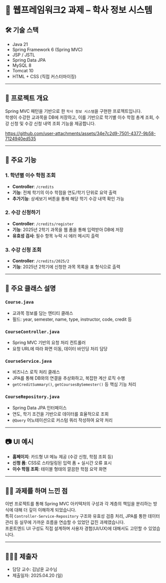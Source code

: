 # 📘 웹프레임워크2 과제 – 학사 정보 시스템

## 🛠 기술 스택
- Java 21
- Spring Framework 6 (Spring MVC)
- JSP / JSTL
- Spring Data JPA
- MySQL 8
- Tomcat 10
- HTML + CSS (직접 커스터마이징)

---

## 📌 프로젝트 개요
Spring MVC 패턴을 기반으로 한 `학사 정보 시스템`을 구현한 프로젝트입니다.  
학생이 수강한 교과목을 DB에 저장하고, 이를 기반으로 학기별 이수 학점 총계 조회, 수강 신청 및 수강 신청 내역 조회 기능을 제공합니다.


https://github.com/user-attachments/assets/34e7c2d9-7501-4377-9b58-7124940ed535


---

## 📂 주요 기능

### 1. 학년별 이수 학점 조회
- **Controller**: `/credits`
- **기능**: 전체 학기의 이수 학점을 연도/학기 단위로 요약 출력
- **추가기능**: 상세보기 버튼을 통해 해당 학기 수강 내역 확인 가능

### 2. 수강 신청하기
- **Controller**: `/credits/register`  
- **기능**: 2025년 2학기 과목을 웹 폼을 통해 입력받아 DB에 저장  
- **유효성 검사**: 필수 항목 누락 시 에러 메시지 출력

### 3. 수강 신청 조회
- **Controller**: `/credits/2025/2`  
- **기능**: 2025년 2학기에 신청한 과목 목록을 표 형식으로 출력

---

## 🧩 주요 클래스 설명

### `Course.java`
- 교과목 정보를 담는 엔티티 클래스  
- 필드: year, semester, name, type, instructor, code, credit 등

### `CourseController.java`
- Spring MVC 기반의 요청 처리 컨트롤러  
- 요청 URL에 따라 화면 이동, 데이터 바인딩 처리 담당

### `CourseService.java`
- 비즈니스 로직 처리 클래스  
- JPA를 통해 DB와의 연결을 추상화하고, 복잡한 계산 로직 수행  
- `getCreditSummary()`, `getCoursesBySemester()` 등 핵심 기능 처리

### `CourseRepository.java`
- Spring Data JPA 인터페이스  
- 연도, 학기 조건을 기반으로 데이터를 효율적으로 조회  
- `@Query` 어노테이션으로 커스텀 쿼리 작성하여 요약 처리

---

## 📷 UI 예시

- **홈페이지**: 카드형 UI 메뉴 제공 (수강 신청, 학점 조회 등)
- **신청 폼**: CSS로 스타일링된 입력 폼 + 실시간 오류 표시
- **이수 학점 조회**: 테이블 형태의 깔끔한 학점 요약 화면

---

## ✍🏻 과제를 하며 느낀 점
이번 프로젝트를 통해 Spring MVC 아키텍처의 구성과 각 계층의 책임을 분리하는 방식에 대해 더 깊이 이해하게 되었습니다.  
특히 `Controller-Service-Repository` 구조와 유효성 검증 처리, JPA를 통한 데이터 관리 등 실무에 가까운 흐름을 연습할 수 있었던 값진 과제였습니다.  
프론트엔드 UI 구성도 직접 설계하며 사용자 경험(UI/UX)에 대해서도 고민할 수 있었습니다.

---

## 🧑🏻‍💻 제출자
- 담당 교수: 김남윤 교수님  
- 제출일자: 2025.04.20 (일)
